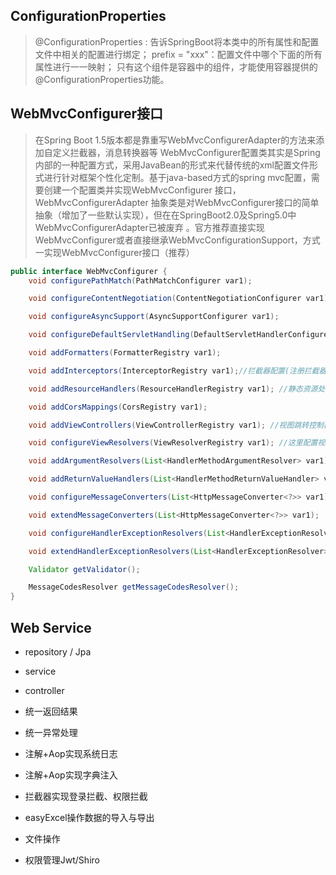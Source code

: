 

## ConfigurationProperties
> @ConfigurationProperties :
告诉SpringBoot将本类中的所有属性和配置文件中相关的配置进行绑定；
prefix = "xxx"：配置文件中哪个下面的所有属性进行一一映射；
只有这个组件是容器中的组件，才能使用容器提供的@ConfigurationProperties功能。

## WebMvcConfigurer接口
>在Spring Boot 1.5版本都是靠重写WebMvcConfigurerAdapter的方法来添加自定义拦截器，消息转换器等
>WebMvcConfigurer配置类其实是Spring内部的一种配置方式，采用JavaBean的形式来代替传统的xml配置文件形式进行针对框架个性化定制。基于java-based方式的spring mvc配置，需要创建一个配置类并实现WebMvcConfigurer 接口，WebMvcConfigurerAdapter 抽象类是对WebMvcConfigurer接口的简单抽象（增加了一些默认实现），但在在SpringBoot2.0及Spring5.0中WebMvcConfigurerAdapter已被废弃 。官方推荐直接实现WebMvcConfigurer或者直接继承WebMvcConfigurationSupport，方式一实现WebMvcConfigurer接口（推荐）
``` Java
public interface WebMvcConfigurer {
    void configurePathMatch(PathMatchConfigurer var1);  

    void configureContentNegotiation(ContentNegotiationConfigurer var1);//配置内容裁决的一些选项

    void configureAsyncSupport(AsyncSupportConfigurer var1);

    void configureDefaultServletHandling(DefaultServletHandlerConfigurer var1); //默认静态资源处理器

    void addFormatters(FormatterRegistry var1);

    void addInterceptors(InterceptorRegistry var1);//拦截器配置(注册拦截器)

    void addResourceHandlers(ResourceHandlerRegistry var1); //静态资源处理

    void addCorsMappings(CorsRegistry var1);

    void addViewControllers(ViewControllerRegistry var1); //视图跳转控制器

    void configureViewResolvers(ViewResolverRegistry var1); //这里配置视图解析器

    void addArgumentResolvers(List<HandlerMethodArgumentResolver> var1);

    void addReturnValueHandlers(List<HandlerMethodReturnValueHandler> var1);

    void configureMessageConverters(List<HttpMessageConverter<?>> var1);

    void extendMessageConverters(List<HttpMessageConverter<?>> var1);

    void configureHandlerExceptionResolvers(List<HandlerExceptionResolver> var1);

    void extendHandlerExceptionResolvers(List<HandlerExceptionResolver> var1);

    Validator getValidator();

    MessageCodesResolver getMessageCodesResolver();
}
```


## Web Service

+ repository / Jpa

+ service

+ controller

+ 统一返回结果

+ 统一异常处理

+ 注解+Aop实现系统日志

+ 注解+Aop实现字典注入

+ 拦截器实现登录拦截、权限拦截

+ easyExcel操作数据的导入与导出

+ 文件操作

+ 权限管理Jwt/Shiro
